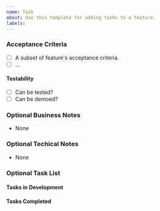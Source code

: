 ```yaml
---
name: Task
about: Use this template for adding tasks to a feature.
labels:
---
```


### Acceptance Criteria
<!-- The list has to be completable and testable by the business. -->

- [ ] A subset of feature's acceptance criteria.
- [ ] ...

#### Testability
- [ ] Can be tested?
- [ ] Can be demoed?

### Optional Business Notes
- None

### Optional Techical Notes
- None

### Optional Task List

#### Tasks in Development

#### Tasks Completed
